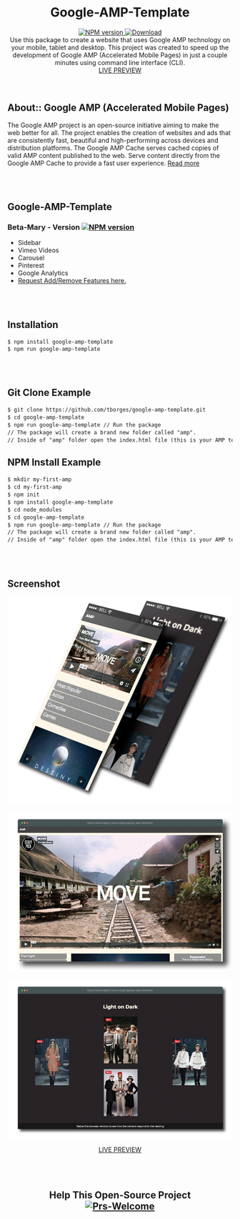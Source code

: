 <div align="center">
<h1>Google-AMP-Template</h1>
<!-- NPM version -->
  <a href="https://npmjs.org/package/google-amp-template">
    <img src="https://img.shields.io/npm/v/google-amp-template.svg?style=flat-square" alt="NPM version" />
  </a>
<!-- Downloads -->
  <a href="https://www.npmjs.com/package/google-amp-template">
    <img src="https://img.shields.io/npm/dt/google-amp-template.svg?style=flat-square" alt="Download" />
  </a><br>
Use this package to create a website that uses Google AMP technology on your mobile, tablet and desktop.   This project was created to speed up the development of Google AMP (Accelerated Mobile Pages) in just a couple minutes using command line interface (CLI). 
 <br>
  <a href="https://tborges.github.io/google-amp-template/">LIVE PREVIEW</a>
  </div>
  <br><br>

## About:: Google AMP (Accelerated Mobile Pages)
The Google AMP project is an open-source initiative aiming to make the web better for all. The project enables the creation of websites and ads that are consistently fast, beautiful and high-performing across devices and distribution platforms. The Google AMP Cache serves cached copies of valid AMP content published to the web. Serve content directly from the Google AMP Cache to provide a fast user experience. <a href="https://developers.google.com/amp/cache/overview">Read more</a>

<br>
<br>

## Google-AMP-Template

### Beta-Mary - Version <a href="https://npmjs.org/package/google-amp-template"><img src="https://img.shields.io/npm/v/google-amp-template.svg?style=flat-square" alt="NPM version" /></a> 

 - Sidebar
 - Vimeo Videos 
 - Carousel
 - Pinterest
 - Google Analytics
 - <a href="https://github.com/tborges/google-amp-template/labels/Request%20Add%2FRemove%20Features">Request Add/Remove Features here.</a>

<br>
<br>

## Installation

``` shell
$ npm install google-amp-template
$ npm run google-amp-template
```

<br>
<br>


## Git Clone Example

``` html
$ git clone https://github.com/tborges/google-amp-template.git
$ cd google-amp-template
$ npm run google-amp-template // Run the package
// The package will create a brand new folder called "amp".
// Inside of "amp" folder open the index.html file (this is your AMP template).
```

## NPM Install Example

``` html
$ mkdir my-first-amp
$ cd my-first-amp
$ npm init
$ npm install google-amp-template
$ cd node_modules
$ cd google-amp-template
$ npm run google-amp-template // Run the package
// The package will create a brand new folder called "amp".
// Inside of "amp" folder open the index.html file (this is your AMP template).
```


<br>
<br>

## Screenshot

![Google-AMP-Template Mobile](https://raw.githubusercontent.com/tborges/google-amp-template/master/Google-AMP-Template-mobile.png)

![Google-AMP-Template Desktop 0](https://raw.githubusercontent.com/tborges/google-amp-template/master/Google-AMP-Template-desktop-0.png)

![Google-AMP-Template Desktop 1](https://raw.githubusercontent.com/tborges/google-amp-template/master/Google-AMP-Template-desktop-1.png)


<div align="center">
<a href="https://tborges.github.io/google-amp-template/">LIVE PREVIEW</a>
<br>
<br>
<br>
<br>
<h2>Help This Open-Source Project</2>
<br>
  <!-- Pr's Welcome -->
  <a href="https://github.com/tborges/npm-packages/pulls">
    <img src="https://img.shields.io/badge/PRs-Welcome-brightgreen.svg?style=popout-square" alt="Prs-Welcome" />
  </a>
</div>